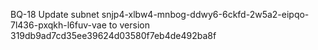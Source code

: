 BQ-18 Update subnet snjp4-xlbw4-mnbog-ddwy6-6ckfd-2w5a2-eipqo-7l436-pxqkh-l6fuv-vae to version 319db9ad7cd35ee39624d03580f7eb4de492ba8f
